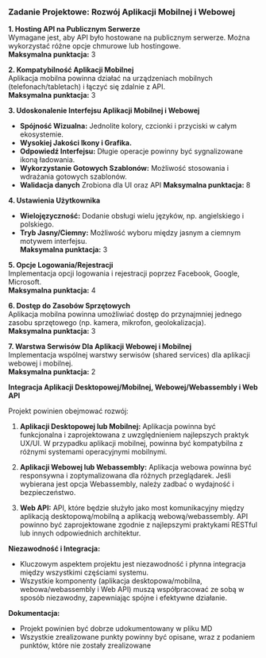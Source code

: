 
### Zadanie Projektowe: Rozwój Aplikacji Mobilnej i Webowej

**1. Hosting API na Publicznym Serwerze**  
Wymagane jest, aby API było hostowane na publicznym serwerze. Można wykorzystać różne opcje chmurowe lub hostingowe.  
**Maksymalna punktacja:** 3

**2. Kompatybilność Aplikacji Mobilnej**  
Aplikacja mobilna powinna działać na urządzeniach mobilnych (telefonach/tabletach) i łączyć się zdalnie z API.  
**Maksymalna punktacja:** 3

**3. Udoskonalenie Interfejsu Aplikacji Mobilnej i Webowej**  
- **Spójność Wizualna:** Jednolite kolory, czcionki i przyciski w całym ekosystemie.  
- **Wysokiej Jakości Ikony i Grafika.**  
- **Odpowiedź Interfejsu:** Długie operacje powinny być sygnalizowane ikoną ładowania.  
- **Wykorzystanie Gotowych Szablonów:** Możliwość stosowania i wdrażania gotowych szablonów. 
- **Walidacja danych** Zrobiona dla UI oraz API 
**Maksymalna punktacja:** 8

**4. Ustawienia Użytkownika**  
- **Wielojęzyczność:** Dodanie obsługi wielu języków, np. angielskiego i polskiego.  
- **Tryb Jasny/Ciemny:** Możliwość wyboru między jasnym a ciemnym motywem interfejsu.  
**Maksymalna punktacja:** 3

**5. Opcje Logowania/Rejestracji**  
Implementacja opcji logowania i rejestracji poprzez Facebook, Google, Microsoft.  
**Maksymalna punktacja:** 4

**6. Dostęp do Zasobów Sprzętowych**  
Aplikacja mobilna powinna umożliwiać dostęp do przynajmniej jednego zasobu sprzętowego (np. kamera, mikrofon, geolokalizacja).  
**Maksymalna punktacja:** 3

**7. Warstwa Serwisów Dla Aplikacji Webowej i Mobilnej**  
Implementacja wspólnej warstwy serwisów (shared services) dla aplikacji webowej i mobilnej.  
**Maksymalna punktacja:** 2


**Integracja Aplikacji Desktopowej/Mobilnej, Webowej/Webassembly i Web API**

Projekt powinien obejmować rozwój:

1. **Aplikacji Desktopowej lub Mobilnej:** Aplikacja powinna być funkcjonalna i zaprojektowana z uwzględnieniem najlepszych praktyk UX/UI. W przypadku aplikacji mobilnej, powinna być kompatybilna z różnymi systemami operacyjnymi mobilnymi.

2. **Aplikacji Webowej lub Webassembly:** Aplikacja webowa powinna być responsywna i zoptymalizowana dla różnych przeglądarek. Jeśli wybierana jest opcja Webassembly, należy zadbać o wydajność i bezpieczeństwo.

3. **Web API:** API, które będzie służyło jako most komunikacyjny między aplikacją desktopową/mobilną a aplikacją webową/webassembly. API powinno być zaprojektowane zgodnie z najlepszymi praktykami RESTful lub innych odpowiednich architektur.

**Niezawodność i Integracja:**
- Kluczowym aspektem projektu jest niezawodność i płynna integracja między wszystkimi częściami systemu.
- Wszystkie komponenty (aplikacja desktopowa/mobilna, webowa/webassembly i Web API) muszą współpracować ze sobą w sposób niezawodny, zapewniając spójne i efektywne działanie.

 **Dokumentacja:**
 - Projekt powinien być dobrze udokumentowany w pliku MD 
 - Wszystkie zrealizowane punkty powinny być opisane, wraz z podaniem punktów, które nie zostały zrealizowane  